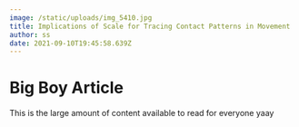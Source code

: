 ```yaml
---
image: /static/uploads/img_5410.jpg
title: Implications of Scale for Tracing Contact Patterns in Movement
author: ss
date: 2021-09-10T19:45:58.639Z
---
```

# Big Boy Article

This is the large amount of content available to read for everyone yaay